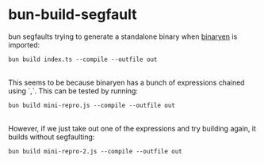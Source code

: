 # bun-build-segfault

bun segfaults trying to generate a standalone binary when [binaryen](https://www.npmjs.com/package/binaryen) is imported:

`bun build index.ts --compile --outfile out`

<br />
This seems to be because binaryen has a bunch of expressions chained using `,`. This can be tested by running:

`bun build mini-repro.js --compile --outfile out`

<br />
However, if we just take out one of the expressions and try building again, it builds without segfaulting:

`bun build mini-repro-2.js --compile --outfile out`
